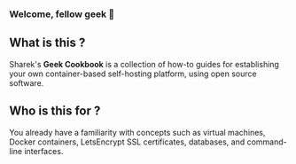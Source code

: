 ### Welcome, fellow geek 👋

## What is this ?
Sharek's **Geek Cookbook** is a collection of how-to guides for establishing your own container-based self-hosting 
platform, using open source software.


## Who is this for ?
You already have a familiarity with concepts such as virtual machines, Docker containers, LetsEncrypt SSL certificates, databases, and command-line interfaces.